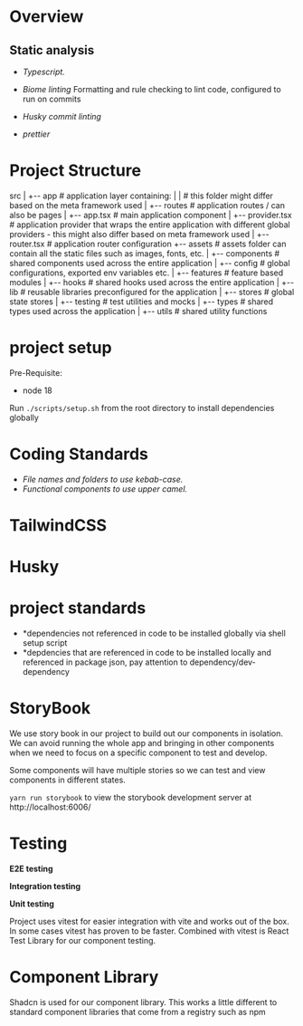 # **Overview**

## Static analysis

- _Typescript._
- _Biome linting_
Formatting and rule checking to lint code, configured to run on commits

- _Husky commit linting_
- _prettier_

# **Project Structure**

src
|
+-- app # application layer containing:
| | # this folder might differ based on the meta framework used
| +-- routes # application routes / can also be pages
| +-- app.tsx # main application component
| +-- provider.tsx # application provider that wraps the entire application with different global providers - this might also differ based on meta framework used
| +-- router.tsx # application router configuration
+-- assets # assets folder can contain all the static files such as images, fonts, etc.
|
+-- components # shared components used across the entire application
|
+-- config # global configurations, exported env variables etc.
|
+-- features # feature based modules
|
+-- hooks # shared hooks used across the entire application
|
+-- lib # reusable libraries preconfigured for the application
|
+-- stores # global state stores
|
+-- testing # test utilities and mocks
|
+-- types # shared types used across the application
|
+-- utils # shared utility functions

# project setup

Pre-Requisite:

- node 18

Run `./scripts/setup.sh` from the root directory to install dependencies globally

# **Coding Standards**

- _File names and folders to use kebab-case._
- _Functional components to use upper camel._

# **TailwindCSS**

# **Husky**

# **project standards**

- \*dependencies not referenced in code to be installed globally via shell setup script
- \*depdencies that are referenced in code to be installed locally and referenced in package json, pay attention to dependency/dev-dependency

# StoryBook

We use story book in our project to build out our components in isolation. We can avoid running the whole app and bringing in other components when we need to focus on a specific component to test and develop.

Some components will have multiple stories so we can test and view components in different states.

`yarn run storybook` to view the storybook development server at http://localhost:6006/

# Testing

**E2E testing**

**Integration testing**

**Unit testing**

Project uses vitest for easier integration with vite and works out of the box. In some cases vitest has proven to be faster. Combined with vitest is React Test Library for our component testing.

# Component Library

Shadcn is used for our component library. This works a little different to standard component libraries that come from a registry such as npm
